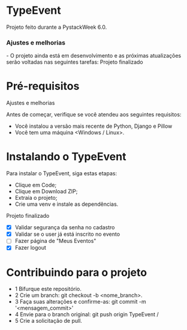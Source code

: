 # TypeEvent

Projeto feito durante a PystackWeek 6.0.

<h3>Ajustes e melhorias</h3>
- O projeto ainda está em desenvolvimento e as próximas atualizações serão voltadas nas seguintes tarefas: 
Projeto finalizado 

# Pré-requisitos
Ajustes e melhorias

Antes de começar, verifique se você atendeu aos seguintes requisitos:

- Você instalou a versão mais recente de Python, Django e Pillow
- Você tem uma máquina <Windows / Linux>.

# Instalando o TypeEvent

Para instalar o TypeEvent, siga estas etapas:

- Clique em Code;
- Clique em Download ZIP;
- Extraia o projeto;
- Crie uma venv e instale as dependências.

Projeto finalizado

- [x] Validar segurança da senha no cadastro
- [x] Validar se o user já está inscrito no evento
- [ ] Fazer página de "Meus Eventos"
- [x] Fazer logout

# Contribuindo para o projeto

- 1 Bifurque este repositório.
- 2 Crie um branch: git checkout -b <nome_branch>.
- 3 Faça suas alterações e confirme-as: git commit -m '<mensagem_commit>'
- 4 Envie para o branch original: git push origin TypeEvent / <local>
- 5 Crie a solicitação de pull.
